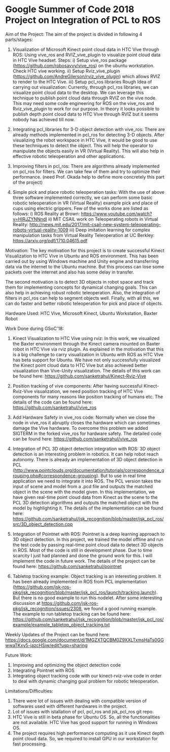 # Google Summer of Code 2018 Project on Integration of PCL to ROS

Aim of the Project: The aim of the project is divided in following 4 parts/stages:
1. Visualization of Microsoft Kinect point cloud data in HTC Vive through ROS: Using vive_ros and RVIZ_vive_plugin to visualize point cloud data in HTC Vive headset.
Steps:
i) Setup vive_ros package (https://github.com/robosavvy/vive_ros) on the ubuntu workstation. Check HTC vive working.
ii) Setup Rviz_vive_plugin (https://github.com/AndreGilerson/rviz_vive_plugin)                      which allows RVIZ to render to the HTC Vive.
iii) Setup pcl_ros libraries
Rough Idea of carrying out visualization:
Currently, through pcl_ros libraries, we can visualize point cloud data to the desktop. 
We can leverage this technique to publish point cloud data through RVIZ on the vive node. 
This may need some code engineering for ROS on the vive_ros and Rviz_vive_plugin to work for our purpose.
In theory it looks possible to publish depth point cloud data to HTC Vive through RVIZ but it seems nobody has achieved till now.
 
2. Integrating pcl_libraries for 3-D object detection with vive_ros: There are already methods implemented in pcl_ros for detecting 3-D objects. After visualizing the robot workspace in HTC Vive, it would be good to use these techniques to detect the object. This will help the operator to manipulate the objects easily in VR (Virtual Reality). This will also help in effective robotic teleoperation and other applications.

3. Improving filters in pcl_ros: There are algorithms already implemented on pcl_ros for filters. We can take few of them and try to optimize their performance. (need Prof. Okada help to define more concretely this part of the project)

4. Simple pick and place robotic teleoperation tasks: With the use of above three software implemented correctly, we can perform some basic robotic teleoperation in VR (Virtual Reality) example pick and place of cups using electric grippers. Few of the works done are listed as follows:
i) ROS Reality at Brown: https://www.youtube.com/watch?v=HlRJZYNNndI
ii) MIT CSAIL work on Teleoperating robots in Virtual Reality:  http://news.mit.edu/2017/mit-csail-new-system-teleoperating-robots-virtual-reality-1009
iii) Deep imitation learning for complex manipulation tasks from Virtual Reality Teleoperation at UC Berkley: https://arxiv.org/pdf/1710.04615.pdf

Motivation: The key motivation for this project is to create successful Kinect Visualization to HTC Vive in Ubuntu and ROS environment. This has been carried out by using Windows machine and Unity engine and transferring data via the internet to the Ubuntu machine. But this process can lose some packets over the internet and also has some delay in transfer. 

The second motivation is to detect 3D objects in robot space and track them for implementing concepts for dynamical changing goals. This can also help in achieving robust robotic teleoperation. Also, the integration of filters in pcl_ros can help to segment objects well. Finally, with all this, we can do faster and better robotic teleoperation for pick and place of objects.

Hardware Used: HTC Vive, Microsoft Kinect, Ubuntu Workstation, Baxter Robot

Work Done during GSoC'18:
1. Kinect Visualization to HTC Vive using rviz: In this work, we visualized the Baxter environment through the Kinect camera mounted on Baxter robot in HTC Vive via rviz plugin. As explained in the motivation that this is a big challenge to carry visualization in Ubuntu with ROS as HTC VIve has beta support for Ubuntu. We have not only successfully visualized the Kinect point cloud data to HTC Vive but also achieved better visualization than Vive-Unity visualization. The details of this work can be found here: https://github.com/sanketrahul/Kinect-Rviz-Vive

2. Position tracking of vive components: After having successful Kinect-Rviz-Vive visualization, we need position tracking of HTC Vive components for many reasons like position tracking of humans etc. The details of the code can be found here: https://github.com/sanketrahul/vive_ros

3. Add Hardware Safety in vive_ros code: Normally when we close the node in vive_ros it abruptly closes the hardware which can sometimes damage the Vive hardware. To overcome this problem we added SIGTERM in the forked vive_ros for hardware safety. The detailed code can be found here: https://github.com/sanketrahul/vive_ros

4. Integration of PCL 3D object detection integration with ROS: 3D object detection is an interesting problem in robotics. It can help robot reach autonomy. There is already an implementation of 3D object detection in PCL (http://www.pointclouds.org/documentation/tutorials/correspondence_grouping.php#correspondence-grouping). But to use in real time application we need to integrate it into ROS. The PCL version takes the input of scene and model from a .pcd file and outputs the matched object in the scene with the model given. In this implementation, we have given real-time point cloud data from Kinect as the scene to the PCL 3D detection algorithms and outputs the matched object with the model by highlighting it. The details of the implementation can be found here: https://github.com/sanketrahul/jsk_recognition/blob/master/jsk_pcl_ros/src/3D_object_detection.cpp 

5. Integration of Pointnet with ROS: Pointnet is a deep learning approach to 3D object detection. In this project, we trained the model offline and run the test code by passing real-time point cloud data to detect 3D objects in ROS. Most of the code is still in development phase. Due to time scarcity I just had planned and done the ground work for this. I will implement the code in future work. The details of the project can be found here: https://github.com/sanketrahul/pointnet

6. Tabletop tracking example: Object tracking is an interesting problem. It has been already implemented in ROS from PCL implementation (https://github.com/jsk-ros-pkg/jsk_recognition/blob/master/jsk_pcl_ros/launch/tracking.launch). But there is no good example to run this nodelet. After some interesting discussion at https://github.com/jsk-ros-pkg/jsk_recognition/issues/2308, we found a good running example. The example to run tabletop tracking can be found here: https://github.com/sanketrahul/jsk_recognition/blob/master/jsk_pcl_ros/example/example_tabletop_object_tracking.txt

Weekly Updates of the Project can be found here: https://docs.google.com/document/d/1MGZXTQCBM0Z9XXLTxmsHaTs0GGwwaTKxy5-jazcHSiw/edit?usp=sharing

Future Work:
1. Improving and optimizing the object detection code 
2. Integrating Pointnet with ROS
3. Integrating object tracking code with our kinect-rviz-vive code in order to deal with dynamic changing goal problem for robotic teleoperation.

Limitations/Difficulties:
1. There were lot of issues with dealing with compatible version of softwares used with different hardwares in the project.
2. Lot of issues with istallation of pcl, pcl_ros and jsk_pcl_ros git repo. 
3. HTC Vive is still in beta phase for Ubuntu OS. So, all the functionalities are not available. HTC Vive has good support for running in Windows OS.
4. The project requires high performance computing as it use Kinect depth point cloud data. So, we required to install GPU in our workstation for fast processing.

